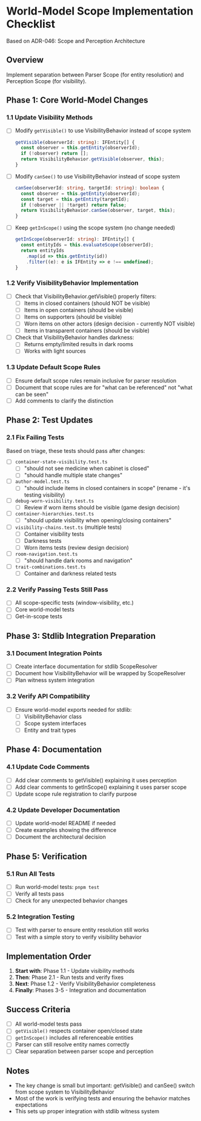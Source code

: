 # World-Model Scope Implementation Checklist

Based on ADR-046: Scope and Perception Architecture

## Overview
Implement separation between Parser Scope (for entity resolution) and Perception Scope (for visibility).

## Phase 1: Core World-Model Changes

### 1.1 Update Visibility Methods
- [ ] Modify `getVisible()` to use VisibilityBehavior instead of scope system
  ```typescript
  getVisible(observerId: string): IFEntity[] {
    const observer = this.getEntity(observerId);
    if (!observer) return [];
    return VisibilityBehavior.getVisible(observer, this);
  }
  ```

- [ ] Modify `canSee()` to use VisibilityBehavior instead of scope system
  ```typescript
  canSee(observerId: string, targetId: string): boolean {
    const observer = this.getEntity(observerId);
    const target = this.getEntity(targetId);
    if (!observer || !target) return false;
    return VisibilityBehavior.canSee(observer, target, this);
  }
  ```

- [ ] Keep `getInScope()` using the scope system (no change needed)
  ```typescript
  getInScope(observerId: string): IFEntity[] {
    const entityIds = this.evaluateScope(observerId);
    return entityIds
      .map(id => this.getEntity(id))
      .filter((e): e is IFEntity => e !== undefined);
  }
  ```

### 1.2 Verify VisibilityBehavior Implementation
- [ ] Check that VisibilityBehavior.getVisible() properly filters:
  - [ ] Items in closed containers (should NOT be visible)
  - [ ] Items in open containers (should be visible)
  - [ ] Items on supporters (should be visible)
  - [ ] Worn items on other actors (design decision - currently NOT visible)
  - [ ] Items in transparent containers (should be visible)

- [ ] Check that VisibilityBehavior handles darkness:
  - [ ] Returns empty/limited results in dark rooms
  - [ ] Works with light sources

### 1.3 Update Default Scope Rules
- [ ] Ensure default scope rules remain inclusive for parser resolution
- [ ] Document that scope rules are for "what can be referenced" not "what can be seen"
- [ ] Add comments to clarify the distinction

## Phase 2: Test Updates

### 2.1 Fix Failing Tests
Based on triage, these tests should pass after changes:

- [ ] `container-state-visibility.test.ts`
  - [ ] "should not see medicine when cabinet is closed"
  - [ ] "should handle multiple state changes"

- [ ] `author-model.test.ts`
  - [ ] "should include items in closed containers in scope" (rename - it's testing visibility)

- [ ] `debug-worn-visibility.test.ts`
  - [ ] Review if worn items should be visible (game design decision)

- [ ] `container-hierarchies.test.ts`
  - [ ] "should update visibility when opening/closing containers"

- [ ] `visibility-chains.test.ts` (multiple tests)
  - [ ] Container visibility tests
  - [ ] Darkness tests
  - [ ] Worn items tests (review design decision)

- [ ] `room-navigation.test.ts`
  - [ ] "should handle dark rooms and navigation"

- [ ] `trait-combinations.test.ts`
  - [ ] Container and darkness related tests

### 2.2 Verify Passing Tests Still Pass
- [ ] All scope-specific tests (window-visibility, etc.)
- [ ] Core world-model tests
- [ ] Get-in-scope tests

## Phase 3: Stdlib Integration Preparation

### 3.1 Document Integration Points
- [ ] Create interface documentation for stdlib ScopeResolver
- [ ] Document how VisibilityBehavior will be wrapped by ScopeResolver
- [ ] Plan witness system integration

### 3.2 Verify API Compatibility
- [ ] Ensure world-model exports needed for stdlib:
  - [ ] VisibilityBehavior class
  - [ ] Scope system interfaces
  - [ ] Entity and trait types

## Phase 4: Documentation

### 4.1 Update Code Comments
- [ ] Add clear comments to getVisible() explaining it uses perception
- [ ] Add clear comments to getInScope() explaining it uses parser scope
- [ ] Update scope rule registration to clarify purpose

### 4.2 Update Developer Documentation
- [ ] Update world-model README if needed
- [ ] Create examples showing the difference
- [ ] Document the architectural decision

## Phase 5: Verification

### 5.1 Run All Tests
- [ ] Run world-model tests: `pnpm test`
- [ ] Verify all tests pass
- [ ] Check for any unexpected behavior changes

### 5.2 Integration Testing
- [ ] Test with parser to ensure entity resolution still works
- [ ] Test with a simple story to verify visibility behavior

## Implementation Order

1. **Start with**: Phase 1.1 - Update visibility methods
2. **Then**: Phase 2.1 - Run tests and verify fixes
3. **Next**: Phase 1.2 - Verify VisibilityBehavior completeness
4. **Finally**: Phases 3-5 - Integration and documentation

## Success Criteria

- [ ] All world-model tests pass
- [ ] `getVisible()` respects container open/closed state
- [ ] `getInScope()` includes all referenceable entities
- [ ] Parser can still resolve entity names correctly
- [ ] Clear separation between parser scope and perception

## Notes

- The key change is small but important: getVisible() and canSee() switch from scope system to VisibilityBehavior
- Most of the work is verifying tests and ensuring the behavior matches expectations
- This sets up proper integration with stdlib witness system